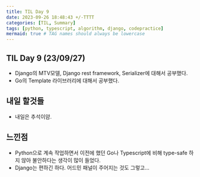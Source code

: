 ```yaml
---
title: TIL Day 9
date: 2023-09-26 18:48:43 +/-TTTT
categories: [TIL, Summary]
tags: [python, typescript, algorithm, django, codepractice]
mermaid: true # TAG names should always be lowercase
---
```


## TIL Day 9 (23/09/27)

- Django의 MTV모델, Django rest framework, Serializer에 대해서 공부했다.
- Go의 Template 라이브러리에 대해서 공부했다.

## 내일 할것들

- 내일은 추석이얌.

## 느낀점

- Python으로 계속 작업하면서 이전에 했던 Go나 Typescript에 비해 type-safe 하지 않아 불안하다는 생각이 많이 들었다.
- Django는 편하긴 하다. 어드민 패널이 주어지는 것도 그렇고...
